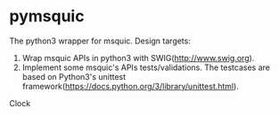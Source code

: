 # pymsquic
The python3 wrapper for msquic. Design targets:
1. Wrap msquic APIs in python3 with SWIG(http://www.swig.org).
2. Implement some msquic's APIs tests/validations. The testcases are based on Python3's unittest framework(https://docs.python.org/3/library/unittest.html).


Clock
